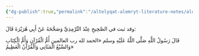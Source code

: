 ```yaml
---
{"dg-publish":true,"permalink":"/altelyqat-alemryt-literature-notes/alqran-quran/altfsyr/tfsyr-alfatht/hdyth-en-asmae-alfatht/"}
---
```


وقد ثبت في الصَّحِيحِ عِنْدَ التِّرْمِذِيِّ وَصَحَّحَهُ عَنْ أَبِي هُرَيْرَةَ قَالَ:[](https://shamela.ws/book/23604/15#p3)

قَالَ رَسُولُ اللَّهِ صَلَّى اللَّهُ عَلَيْهِ وسلم «الحمد لله رب العالمين أُمُّ الْقُرْآنِ وَأُمُّ الْكِتَابِ وَالسَّبْعُ الْمَثَانِي وَالْقُرْآنُ الْعَظِيمُ»

